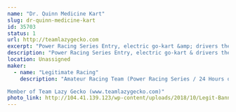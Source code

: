 ```yaml
---
name: "Dr. Quinn Medicine Kart"
slug: dr-quinn-medicine-kart
id: 35703
status: 1
url: http://teamlazygecko.com
excerpt: "Power Racing Series Entry, electric go-kart &amp; drivers themed as characters from Dr.Quinn Medicine Woman."
description: "Power Racing Series Entry, electric go-kart & drivers themed as characters from Dr.Quinn Medicine Woman."
location: Unassigned
maker:
  - name: "Legitimate Racing"
    description: "Amateur Racing Team (Power Racing Series / 24 Hours of Lemons)

Member of Team Lazy Gecko (www.teamlazygecko.com)"
photo_link: http://104.41.139.123/wp-content/uploads/2018/10/Legit-Banner.jpg
---
```

